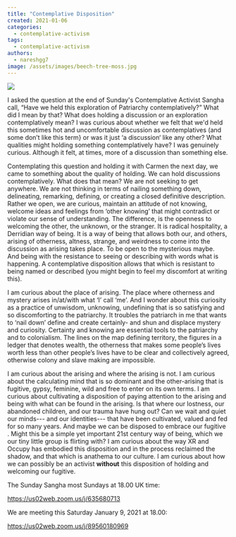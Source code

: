 ```yaml
---
title: "Contemplative Disposition"
created: 2021-01-06
categories: 
  - contemplative-activism
tags: 
  - contemplative-activism
authors: 
  - nareshgg7
image: /assets/images/beech-tree-moss.jpg
---
```


![](/assets/images/beech-tree-moss.jpg)

I asked the question at the end of Sunday's Contemplative Activist Sangha call, “Have we held this exploration of Patriarchy contemplatively?” What did I mean by that? What does holding a discussion or an exploration contemplatively mean? I was curious about whether we felt that we'd held this sometimes hot and uncomfortable discussion as contemplatives (and some don’t like this term} or was it just ‘a discussion‘ like any other? What qualities might holding something contemplatively have? I was genuinely curious. Although it felt, at times, more of a discussion than something else.

Contemplating this question and holding it with Carmen the next day, we came to something about the quality of holding. We can hold discussions contemplatively. What does that mean? We are not seeking to get anywhere. We are not thinking in terms of nailing something down, delineating, remarking, defining, or creating a closed definitive description. Rather we open, we are curious, maintain an attitude of not knowing, welcome ideas and feelings from ‘other knowing’ that might contradict or violate our sense of understanding. The difference, is the openness to welcoming the other, the unknown, or the stranger. It is radical hospitality, a Derridian way of being. It is a way of being that allows both our, and others, arising of otherness, altness, strange, and weirdness to come into the discussion as arising takes place. To be open to the mysterious maybe.  
And being with the resistance to seeing or describing with words what is happening. A contemplative disposition allows that which is resistant to being named or described (you might begin to feel my discomfort at writing this).

I am curious about the place of arising. The place where otherness and mystery arises in/at/with what ‘I’ call ‘me’. And I wonder about this curiosity as a practice of unwisdom, unknowing, undefining that is so satisfying and so discomforting to the patriarchy. It troubles the patriarch in me that wants to ‘nail down’ define and create certainly- and shun and displace mystery and curiosity. Certainty and knowing are essential tools to the patriarchy and to colonialism. The lines on the map defining territory, the figures in a ledger that denotes wealth, the otherness that makes some people’s lives worth less than other people’s lives have to be clear and collectively agreed, otherwise colony and slave making are impossible.

I am curious about the arising and where the arising is not. I am curious about the calculating mind that is so dominant and the other-arising that is fugitive, gypsy, feminine, wild and free to enter on its own terms. I am curious about cultivating a disposition of paying attention to the arising and being with what can be found in the arising. Is that where our lostness, our abandoned children, and our trauma have hung out? Can we wait and quiet our minds--- and our identities--- that have been cultivated, valued and fed for so many years. And maybe we can be disposed to embrace our fugitive . Might this be a simple yet important 21st century way of being, which we our tiny little group is flirting with? I am curious about the way XR and Occupy has embodied this disposition and in the process reclaimed the shadow, and that which is anathema to our culture. I am curious about how we can possibly be an activist **without** this disposition of holding and welcoming our fugitive.

The Sunday Sangha most Sundays at 18.00 UK time:

https://us02web.zoom.us/j/635680713

We are meeting this Saturday January 9, 2021 at 18.00:

https://us02web.zoom.us/j/89560180969
